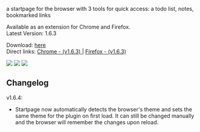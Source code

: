 a startpage for the browser with 3 tools for quick access: a todo list, notes,  bookmarked links <br>

Available as an extension for Chrome and Firefox. <br>
Latest Version: 1.6.3 <br>

Download: <a href="https://elegant-sp.netlify.app">here</a> <br>
Direct links: 
<a href="https://chrome.google.com/webstore/detail/elegant-startage-new-tab/odgeaoeiadnifppkijkaiiafbcendbhd?hl=en&authuser=0">
    Chrome - (v1.6.3)
</a> | 
<a href="https://addons.mozilla.org/en-US/firefox/addon/elegant-startage-new-tab/"> 
    Firefox - (v1.6.3)
</a>

<img src="https://raw.githubusercontent.com/thomaidistheo/elegant-startpage/main/assets/screenshots/theme-screenshot.png">

<img src="https://raw.githubusercontent.com/thomaidistheo/elegant-startpage/main/assets/screenshots/dark_mode_screenshot.jpg">


<img src="https://raw.githubusercontent.com/thomaidistheo/elegant-startpage/main/assets/screenshots/light_mode_screenshot.jpg">



<h2> Changelog </h2>

<p>v1.6.4:</p>
<ul>
    <li>Startpage now automatically detects the browser's theme and sets the same theme for the plugin on first load. It can still be changed manually and the browser will remember the changes upon reload.</li>
</ul> 
